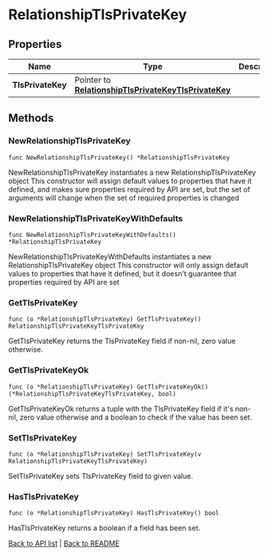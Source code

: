 # RelationshipTlsPrivateKey

## Properties

Name | Type | Description | Notes
------------ | ------------- | ------------- | -------------
**TlsPrivateKey** | Pointer to [**RelationshipTlsPrivateKeyTlsPrivateKey**](RelationshipTlsPrivateKeyTlsPrivateKey.md) |  | [optional] 

## Methods

### NewRelationshipTlsPrivateKey

`func NewRelationshipTlsPrivateKey() *RelationshipTlsPrivateKey`

NewRelationshipTlsPrivateKey instantiates a new RelationshipTlsPrivateKey object
This constructor will assign default values to properties that have it defined,
and makes sure properties required by API are set, but the set of arguments
will change when the set of required properties is changed

### NewRelationshipTlsPrivateKeyWithDefaults

`func NewRelationshipTlsPrivateKeyWithDefaults() *RelationshipTlsPrivateKey`

NewRelationshipTlsPrivateKeyWithDefaults instantiates a new RelationshipTlsPrivateKey object
This constructor will only assign default values to properties that have it defined,
but it doesn't guarantee that properties required by API are set

### GetTlsPrivateKey

`func (o *RelationshipTlsPrivateKey) GetTlsPrivateKey() RelationshipTlsPrivateKeyTlsPrivateKey`

GetTlsPrivateKey returns the TlsPrivateKey field if non-nil, zero value otherwise.

### GetTlsPrivateKeyOk

`func (o *RelationshipTlsPrivateKey) GetTlsPrivateKeyOk() (*RelationshipTlsPrivateKeyTlsPrivateKey, bool)`

GetTlsPrivateKeyOk returns a tuple with the TlsPrivateKey field if it's non-nil, zero value otherwise
and a boolean to check if the value has been set.

### SetTlsPrivateKey

`func (o *RelationshipTlsPrivateKey) SetTlsPrivateKey(v RelationshipTlsPrivateKeyTlsPrivateKey)`

SetTlsPrivateKey sets TlsPrivateKey field to given value.

### HasTlsPrivateKey

`func (o *RelationshipTlsPrivateKey) HasTlsPrivateKey() bool`

HasTlsPrivateKey returns a boolean if a field has been set.


[Back to API list](../README.md#documentation-for-api-endpoints) | [Back to README](../README.md)



